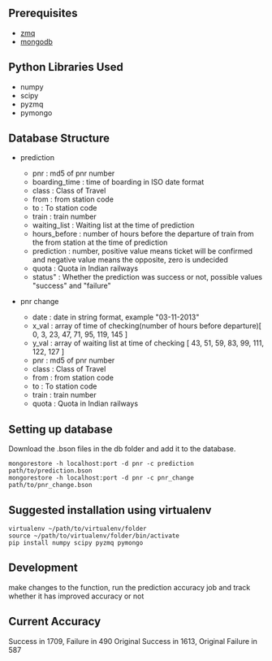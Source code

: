 Prerequisites
-------------
+ [zmq](http://zeromq.org/ "ZeroMQ home page")
+ [mongodb](http://www.mongodb.org/ "MongoDB home page")

Python Libraries Used
---------------------
+ numpy
+ scipy
+ pyzmq
+ pymongo

Database Structure
------------------
+ prediction 
  + pnr : md5 of pnr number
  + boarding_time : time of boarding in ISO date format
  + class : Class of Travel
  + from : from station code
  + to : To station code
  + train : train number
  + waiting_list : Waiting list at the time of prediction
  + hours_before : number of hours before the departure of train from the from station at the time of prediction
  + prediction : number, positive value means ticket will be confirmed and negative value means the opposite, zero is undecided
  + quota : Quota in Indian railways
  + status" : Whether the prediction was success or not, possible values "success" and "failure"
  
+ pnr change
  + date : date in string format, example "03-11-2013"
  + x_val : array of time of checking(number of hours before departure)[  0,  3,  23,  47,  71,  95,  119,  145 ]
  + y_val : array of waiting list at time of checking [  43,  51,  59,  83,  99,  111,  122,  127 ]
  + pnr : md5 of pnr number
  + class : Class of Travel
  + from : from station code
  + to : To station code
  + train : train number
  + quota : Quota in Indian railways

Setting up database
-------------------
Download the .bson files in the db folder and add it to the database.

    mongorestore -h localhost:port -d pnr -c prediction path/to/prediction.bson
    mongorestore -h localhost:port -d pnr -c pnr_change path/to/pnr_change.bson

Suggested installation using virtualenv
---------------------------------------

    virtualenv ~/path/to/virtualenv/folder
    source ~/path/to/virtualenv/folder/bin/activate
    pip install numpy scipy pyzmq pymongo
  
Development
-----------
make changes to the function, run the prediction accuracy job and track whether it has improved accuracy or not

Current Accuracy
----------------
Success in 1709, Failure in 490
Original Success in 1613, Original Failure in 587
